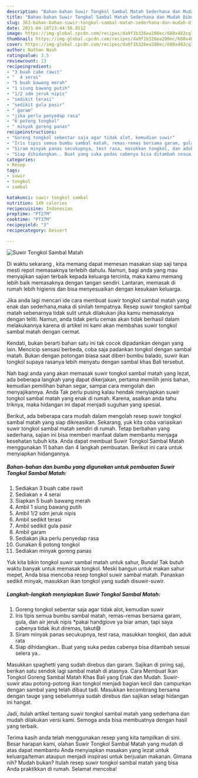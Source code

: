 ```yaml
---
description: "Bahan-bahan Suwir Tongkol Sambal Matah Sederhana dan Mudah Dibuat"
title: "Bahan-bahan Suwir Tongkol Sambal Matah Sederhana dan Mudah Dibuat"
slug: 363-bahan-bahan-suwir-tongkol-sambal-matah-sederhana-dan-mudah-dibuat
date: 2021-04-18T23:44:56.851Z
image: https://img-global.cpcdn.com/recipes/da9f1b326ea200ec/680x482cq70/suwir-tongkol-sambal-matah-foto-resep-utama.jpg
thumbnail: https://img-global.cpcdn.com/recipes/da9f1b326ea200ec/680x482cq70/suwir-tongkol-sambal-matah-foto-resep-utama.jpg
cover: https://img-global.cpcdn.com/recipes/da9f1b326ea200ec/680x482cq70/suwir-tongkol-sambal-matah-foto-resep-utama.jpg
author: Nathan Nash
ratingvalue: 3.5
reviewcount: 13
recipeingredient:
- "3 buah cabe rawit"
- "  4 serai"
- "5 buah bawang merah"
- "1 siung bawang putih"
- "1/2 sdm jeruk nipis"
- "sedikit terasi"
- "sedikit gula pasir"
- " garam"
- "jika perlu penyedap rasa"
- "6 potong tongkol"
- " minyak goreng panas"
recipeinstructions:
- "Goreng tongkol sebentar saja agar tidak alot, kemudian suwir"
- "Iris tipis semua bumbu sambal matah, remas-remas bersama garam, gula, dan air jeruk nipis *pakai handglove ya biar aman, tapi saya cabenya tidak ikut diremas, takut😅"
- "Siram minyak panas secukupnya, test rasa, masukkan tongkol, dan aduk rata"
- "Siap dihidangkan.. Buat yang suka pedas cabenya bisa ditambah sesuai selera ya.."
categories:
- Resep
tags:
- suwir
- tongkol
- sambal

katakunci: suwir tongkol sambal 
nutrition: 149 calories
recipecuisine: Indonesian
preptime: "PT27M"
cooktime: "PT37M"
recipeyield: "3"
recipecategory: Dessert

---
```



![Suwir Tongkol Sambal Matah](https://img-global.cpcdn.com/recipes/da9f1b326ea200ec/680x482cq70/suwir-tongkol-sambal-matah-foto-resep-utama.jpg)

Di waktu  sekarang , kita memang dapat memesan masakan siap saji tanpa mesti repot memasaknya terlebih dahulu. Namun, bagi anda yang mau menyajikan sajian terbaik kepada keluarga tercinta, maka kamu memang lebih baik memasaknya dengan tangan sendiri. Lantaran, memasak di rumah lebih higienis dan bisa menyesuaikan dengan kesukaan keluarga.

Jika anda lagi mencari ide cara membuat suwir tongkol sambal matah yang enak dan sederhana,maka di sinilah tempatnya. Resep suwir tongkol sambal matah  sebenarnya tidak sulit untuk dilakukan jika kamu memasaknya dengan teliti. Namun, anda tidak perlu cemas akan tidak berhasil dalam melakukannya 
karena di artikel ini kami akan membahas suwir tongkol sambal matah dengan cermat.  

Kendati, bukan berarti bahan satu ini tak cocok dipadankan dengan yang lain. Mencicip sensasi berbeda, coba saja padankan tongkol dengan sambal matah. Bukan dengan potongan biasa saat diberi bumbu balado, suwir ikan tongkol supaya rasanya lebih menyatu dengan sambal khas Bali tersebut.

Nah bagi anda yang akan memasak suwir tongkol sambal matah yang lezat, ada beberapa langkah yang dapat dikerjakan, pertama memilih jenis bahan, kemudian pemilihan bahan segar, sampai cara mengolah dan menyajikannya. Anda Tak perlu pusing kalau hendak menyiapkan suwir tongkol sambal matah yang enak di rumah. Karena, asalkan anda  tahu triknya, maka hidangan ini dapat menjadi suguhan yang spesial.

Berikut, ada beberapa cara mudah dalam mengolah resep suwir tongkol sambal matah yang siap dikreasikan. Sekarang, yuk kita coba variasikan suwir tongkol sambal matah sendiri di rumah. Tetap berbahan yang sederhana, sajian ini bisa memberi manfaat dalam membantu menjaga kesehatan tubuh kita. Anda dapat membuat Suwir Tongkol Sambal Matah menggunakan 11 bahan dan 4 langkah pembuatan. Berikut ini cara untuk menyiapkan hidangannya.

<!--inarticleads1-->

##### Bahan-bahan dan bumbu yang digunakan untuk pembuatan Suwir Tongkol Sambal Matah:

1. Sediakan 3 buah cabe rawit
1. Sediakan  ± 4 serai
1. Siapkan 5 buah bawang merah
1. Ambil 1 siung bawang putih
1. Ambil 1/2 sdm jeruk nipis
1. Ambil sedikit terasi
1. Ambil sedikit gula pasir
1. Ambil  garam
1. Sediakan jika perlu penyedap rasa
1. Gunakan 6 potong tongkol
1. Sediakan  minyak goreng panas


Yuk kita bikin tongkol suwir sambal matah untuk sahur, Bunda! Tak butuh waktu banyak untuk memasak tongkol. Meski bangun untuk makan sahur mepet, Anda bisa mencoba resep tongkol suwir sambal matah. Panaskan sedikit minyak, masukkan ikan tongkol yang sudah disuwir-suwir. 

<!--inarticleads2-->

##### Langkah-langkah menyiapkan Suwir Tongkol Sambal Matah:

1. Goreng tongkol sebentar saja agar tidak alot, kemudian suwir
1. Iris tipis semua bumbu sambal matah, remas-remas bersama garam, gula, dan air jeruk nipis *pakai handglove ya biar aman, tapi saya cabenya tidak ikut diremas, takut😅
1. Siram minyak panas secukupnya, test rasa, masukkan tongkol, dan aduk rata
1. Siap dihidangkan.. Buat yang suka pedas cabenya bisa ditambah sesuai selera ya..


Masukkan spaghetti yang sudah direbus dan garam. Sajikan di piring saji, berikan satu sendok lagi sambal matah di atasnya. Cara Membuat Ikan Tongkol Goreng Sambal Matah Khas Bali yang Enak dan Mudah. Suwir-suwir atau potong-potong ikan tongkol menjadi bagian kecil dan campurkan dengan sambal yang telah dibaut tadi. Masukkan kecombrang bersama dengan tauge yang sebelumnya sudah direbus dan sajikan selagi hidangan ini hangat. 

Jadi, itulah artikel tentang  suwir tongkol sambal matah  yang sederhana dan mudah dilakukan versi kami. Semoga anda bisa membuatnya dengan hasil yang terbaik. 

Terima kasih anda telah menggunakan resep yang kita tampilkan di sini. Besar harapan kami, olahan  Suwir Tongkol Sambal Matah yang mudah di atas dapat membantu Anda menyiapkan masakan yang lezat untuk keluarga/teman ataupun menjadi inspirasi untuk berjualan makanan. Gimana nih? Mudah bukan? Itulah resep suwir tongkol sambal matah yang bisa Anda praktikkan di rumah. Selamat mencoba!

